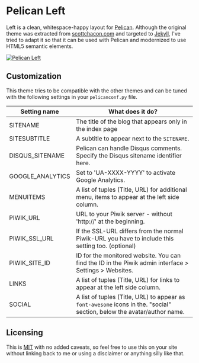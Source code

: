# Pelican Left

Left is a clean, whitespace-happy layout for [Pelican](http://getpelican.com).
Although the original theme was extracted from [scottchacon.com](http://scottchacon.com/)
and targeted to [Jekyll](https://github.com/mojombo/jekyll), I've tried to adapt it so
that it can be used with Pelican and modernized to use HTML5 semantic elements.


[![Pelican Left](http://i.imgur.com/NT0iQ70.png)](http://hernantz.github.io)


## Customization

This theme tries to be compatible with the other themes and can be tuned 
with the following settings in your `pelicanconf.py` file.

| Setting name     | What does it do?                                                                                                        |
|------------------|-------------------------------------------------------------------------------------------------------------------------|
| SITENAME         | The title of the blog that appears only in the index page                                                               |
| SITESUBTITLE     | A subtitle to appear next to the `SITENAME`.                                                                            |
| DISQUS_SITENAME  | Pelican can handle Disqus comments. Specify the Disqus sitename identifier here.                                        |
| GOOGLE_ANALYTICS | Set to 'UA-XXXX-YYYY' to activate Google Analytics.                                                                     |
| MENUITEMS        | A list of tuples (Title, URL) for additional menu, items to appear at the left side column.                             |
| PIWIK_URL        | URL to your Piwik server - without 'http://' at the beginning.                                                          |
| PIWIK_SSL_URL    | If the SSL-URL differs from the normal Piwik-URL you have to include this setting too. (optional)                       |
| PIWIK_SITE_ID    | ID for the monitored website. You can find the ID in the Piwik admin interface > Settings > Websites.                   |
| LINKS            | A list of tuples (Title, URL) for links to appear at the left side column.                                              |
| SOCIAL           | A list of tuples (Title, URL) to appear as `font-awesome` icons in the. "social" section, below the avatar/author name. |


## Licensing

This is [MIT](https://github.com/hernantz/pelican-left/blob/master/LICENSE) with no
added caveats, so feel free to use this on your site without linking back to
me or using a disclaimer or anything silly like that.
